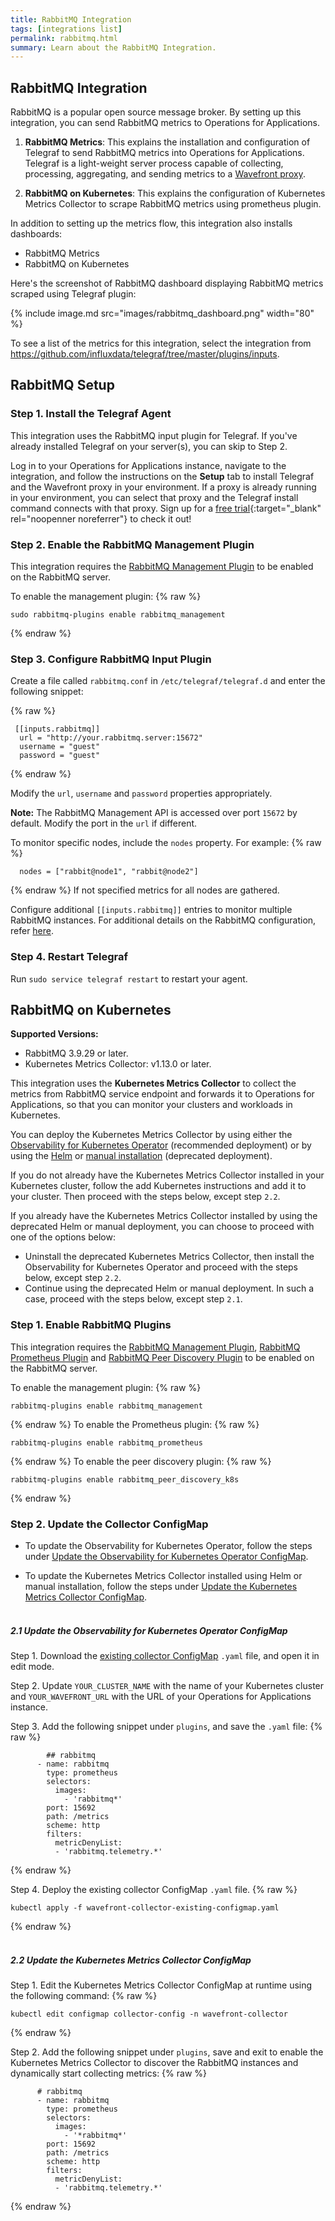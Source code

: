 ```yaml
---
title: RabbitMQ Integration
tags: [integrations list]
permalink: rabbitmq.html
summary: Learn about the RabbitMQ Integration.
---
```

## RabbitMQ Integration

RabbitMQ is a popular open source message broker. By setting up this integration, you can send RabbitMQ metrics to Operations for Applications.

1. **RabbitMQ Metrics**: This explains the installation and configuration of Telegraf to send RabbitMQ metrics into Operations for Applications. Telegraf is a light-weight server process capable of collecting, processing, aggregating, and sending metrics to a [Wavefront proxy](https://docs.wavefront.com/proxies.html).

2. **RabbitMQ on Kubernetes**: This explains the configuration of Kubernetes Metrics Collector to scrape RabbitMQ metrics using prometheus plugin.

In addition to setting up the metrics flow, this integration also installs dashboards:
* RabbitMQ Metrics
* RabbitMQ on Kubernetes

Here's the screenshot of RabbitMQ dashboard displaying RabbitMQ metrics scraped using Telegraf plugin:

{% include image.md src="images/rabbitmq_dashboard.png" width="80" %}


To see a list of the metrics for this integration, select the integration from <https://github.com/influxdata/telegraf/tree/master/plugins/inputs>.
## RabbitMQ Setup



### Step 1. Install the Telegraf Agent

This integration uses the RabbitMQ input plugin for Telegraf. If you've already installed Telegraf on your server(s), you can skip to Step 2.

Log in to your Operations for Applications instance, navigate to the integration, and follow the instructions on the **Setup** tab to install Telegraf and the Wavefront proxy in your environment. If a proxy is already running in your environment, you can select that proxy and the Telegraf install command connects with that proxy. Sign up for a [free trial](https://tanzu.vmware.com/observability-trial){:target="_blank" rel="noopenner noreferrer"} to check it out!

### Step 2. Enable the RabbitMQ Management Plugin

This integration requires the [RabbitMQ Management Plugin](https://www.rabbitmq.com/management.html) to be enabled on the RabbitMQ server.

To enable the management plugin:{% raw %}
```
sudo rabbitmq-plugins enable rabbitmq_management
```
{% endraw %}

### Step 3. Configure RabbitMQ Input Plugin

Create a file called `rabbitmq.conf` in `/etc/telegraf/telegraf.d` and enter the following snippet:
{% raw %}
```
 [[inputs.rabbitmq]]
  url = "http://your.rabbitmq.server:15672"
  username = "guest"
  password = "guest"
```
{% endraw %}

Modify the `url`, `username` and `password` properties appropriately.

**Note:** The RabbitMQ Management API is accessed over port `15672` by default. Modify the port in the `url` if different.

To monitor specific nodes, include the `nodes` property. For example:{% raw %}
```
  nodes = ["rabbit@node1", "rabbit@node2"]
```
{% endraw %}
If not specified metrics for all nodes are gathered.

Configure additional `[[inputs.rabbitmq]]` entries to monitor multiple RabbitMQ instances. For additional details on the RabbitMQ configuration, refer [here](https://github.com/influxdata/telegraf/blob/master/plugins/inputs/rabbitmq/README.md).

### Step 4. Restart Telegraf

Run `sudo service telegraf restart` to restart your agent.



## RabbitMQ on Kubernetes

**Supported Versions:**
* RabbitMQ 3.9.29 or later.
* Kubernetes Metrics Collector: v1.13.0 or later.

This integration uses the **Kubernetes Metrics Collector** to collect the metrics from RabbitMQ service endpoint and forwards it to Operations for Applications, so that you can monitor your clusters and workloads in Kubernetes.

You can deploy the Kubernetes Metrics Collector by using either the [Observability for Kubernetes Operator](https://github.com/wavefrontHQ/observability-for-kubernetes) (recommended deployment) or by using the [Helm](https://docs.wavefront.com/kubernetes.html#kubernetes-quick-install-using-helm) or [manual installation](https://docs.wavefront.com/kubernetes.html#kubernetes-manual-install) (deprecated deployment).

If you do not already have the Kubernetes Metrics Collector installed in your Kubernetes cluster, follow the add Kubernetes instructions and add it to your cluster. Then proceed with the steps below, except step `2.2`.

If you already have the Kubernetes Metrics Collector installed by using the deprecated Helm or manual deployment, you can choose to proceed with one of the options below:
  - Uninstall the deprecated Kubernetes Metrics Collector, then install the Observability for Kubernetes Operator and proceed with the steps below, except step `2.2`.
  - Continue using the deprecated Helm or manual deployment. In such a case, proceed with the steps below, except step `2.1`.

### Step 1. Enable RabbitMQ Plugins

This integration requires the [RabbitMQ Management Plugin](https://www.rabbitmq.com/management.html), [RabbitMQ Prometheus Plugin](https://www.rabbitmq.com/prometheus.html) and [RabbitMQ Peer Discovery Plugin](https://www.rabbitmq.com/cluster-formation.html) to be enabled on the RabbitMQ server.

To enable the management plugin:{% raw %}
```
rabbitmq-plugins enable rabbitmq_management
```
{% endraw %}
To enable the Prometheus plugin:{% raw %}
```
rabbitmq-plugins enable rabbitmq_prometheus
```
{% endraw %}
To enable the peer discovery plugin:{% raw %}
```
rabbitmq-plugins enable rabbitmq_peer_discovery_k8s
```
{% endraw %}
### Step 2. Update the Collector ConfigMap

* To update the Observability for Kubernetes Operator, follow the steps under [Update the Observability for Kubernetes Operator ConfigMap](#kubernetes-operator).

* To update the Kubernetes Metrics Collector installed using Helm or manual installation, follow the steps under [Update the Kubernetes Metrics Collector ConfigMap](#kubernetes-collector).

##### <a name="kubernetes-operator"></a><br> 2.1 Update the Observability for Kubernetes Operator ConfigMap

Step 1. Download the [existing collector ConfigMap](https://raw.githubusercontent.com/wavefrontHQ/observability-for-kubernetes/main/deploy/scenarios/wavefront-collector-existing-configmap.yaml) `.yaml` file, and open it in edit mode.

Step 2. Update `YOUR_CLUSTER_NAME` with the name of your Kubernetes cluster and `YOUR_WAVEFRONT_URL` with the URL of your Operations for Applications instance.

Step 3. Add the following snippet under `plugins`, and save the `.yaml` file:{% raw %}
```
        ## rabbitmq
      - name: rabbitmq
        type: prometheus
        selectors:
          images:
            - 'rabbitmq*'
        port: 15692
        path: /metrics
        scheme: http
        filters:
          metricDenyList:
          - 'rabbitmq.telemetry.*'
```
{% endraw %}

Step 4. Deploy the existing collector ConfigMap `.yaml` file.{% raw %}
```
kubectl apply -f wavefront-collector-existing-configmap.yaml
```
{% endraw %}

##### <a name="kubernetes-collector"></a><br> 2.2 Update the Kubernetes Metrics Collector ConfigMap

Step 1. Edit the Kubernetes Metrics Collector ConfigMap at runtime using the following command:{% raw %}
```
kubectl edit configmap collector-config -n wavefront-collector
```
{% endraw %}

Step 2. Add the following snippet under `plugins`, save and exit to enable the Kubernetes Metrics Collector to discover the RabbitMQ instances and dynamically start collecting metrics:{% raw %}
```
      # rabbitmq
      - name: rabbitmq
        type: prometheus
        selectors:
          images:
            - '*rabbitmq*'
        port: 15692
        path: /metrics
        scheme: http
        filters:
          metricDenyList:
          - 'rabbitmq.telemetry.*'
```
{% endraw %}



